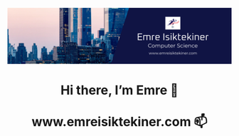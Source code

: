 ![alt text](https://github.com/emreisiktekiner/emreisiktekiner/blob/main/Cover.png?raw=true)

<h1 align="center">
Hi there, I’m Emre 👋 <br><br>
www.emreisiktekiner.com 📫
  </h1>

<!---
emreisiktekiner/emreisiktekiner is a ✨ special ✨ repository because its `README.md` (this file) appears on your GitHub profile.
You can click the Preview link to take a look at your changes.
--->
